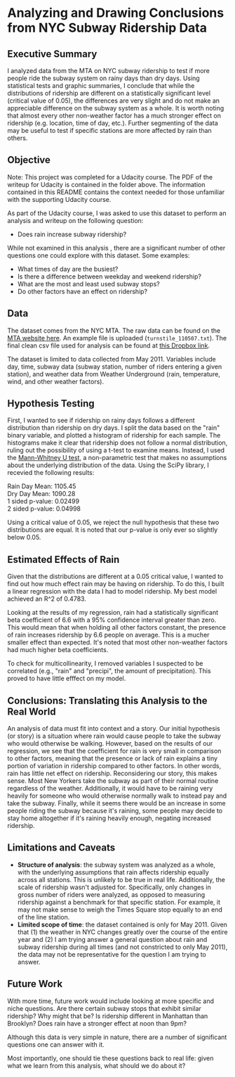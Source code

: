 # Analyzing and Drawing Conclusions from NYC Subway Ridership Data

## Executive Summary 
I analyzed data from the MTA on NYC subway ridership to test if more people ride the subway system on rainy days than dry days. Using statistical tests and graphic summaries, I conclude that while the distributions of ridership are different on a  statistically significant level (critical value of 0.05), the differences are very slight and do not make an appreciable difference on the subway system as a whole. It is worth noting that almost every other non-weather factor has a much stronger effect on ridership (e.g. location, time of day, etc.). Further segmenting of the data may be useful to test if specific stations are more affected by rain than others. 

## Objective
Note: This project was completed for a Udacity course. The PDF of the writeup for Udacity is contained in the folder above. The information contained in this README contains the context needed for those unfamiliar with the supporting Udacity course.   

As part of the Udacity course, I was asked to use this dataset to perform an analysis and writeup on the following question:
* Does rain increase subway ridership? 

While not examined in this analysis , there are a significant number of other questions one could explore with this dataset. Some examples:
* What times of day are the busiest?
* Is there a difference between weekday and weekend ridership?
* What are the most and least used subway stops?
* Do other factors have an effect on ridership?

## Data
The dataset comes from the NYC MTA. The raw data can be found on the [MTA website here](http://web.mta.info/developers/turnstile.html). An example file is uploaded (`turnstile_110507.txt`). The final clean csv file used for analysis can be found at [this Dropbox link](https://www.dropbox.com/s/meyki2wl9xfa7yk/turnstile_data_master_with_weather.csv). 

The dataset is limited to data collected from May 2011. Variables include day, time, subway data (subway station, number of riders entering a given station), and weather data from Weather Underground (rain, temperature, wind, and other weather factors).

## Hypothesis Testing
First, I wanted to see if ridership on rainy days follows a different distribution than ridership on dry days. I split the data based on the "rain" binary variable, and plotted a histogram of ridership for each sample. The histograms make it clear that ridership does not follow a normal distribution, ruling out the possibility of using a t-test to examine means.  Instead, I used the [Mann-Whitney U test](https://en.wikipedia.org/wiki/Mann–Whitney_U_test), a non-parametric test that makes no assumptions about the underlying distribution of the data. Using the SciPy library, I recevied the following results:

Rain Day Mean: 1105.45  
Dry Day Mean:  1090.28  
1 sided p-value: 0.02499  
2 sided p-value: 0.04998  

Using a critical value of 0.05, we reject the null hypothesis that these two distributions are equal. It is noted that our p-value is only ever so slightly below 0.05. 

## Estimated Effects of Rain

Given that the distributions are different at a 0.05 critical value, I wanted to find out how much effect rain may be having on ridership. To do this, I built a linear regression with the data I had to model ridership. My best model achieved an R^2 of 0.4783. 

Looking at the results of my regression, rain had a statistically significant beta coefficient of 6.6 with a 95% confidence interval greater than zero. This would mean that when holding all other factors constant, the presence of rain increases ridership by 6.6 people on average. This is a mucher smaller effect than expected. It's noted that most other non-weather factors had much higher beta coefficients. 

To check for multicollinearity, I removed variables I suspected to be correlated (e.g., "rain" and "precipi", the amount of precipitation). This proved to have little efffect on my model. 

## Conclusions: Translating this Analysis to the Real World
An analysis of data must fit into context and a story. Our initial hypothesis (or story) is a situation where rain would cause people to take the subway who would otherwise be walking. However, based on the results of our regression, we see that the coefficient for rain is very small in comparison to other factors, meaning that the presence or lack of rain explains a tiny portion of variation in ridership compared to other factors. In other words, rain has little net effect on ridership. Reconsidering our story, this makes sense. Most New Yorkers take the subway as part of their normal routine regardless of the weather. Additionally, it would have to be raining very heavily for someone who would otherwise normally walk to instead pay and take the subway. Finally, while it seems there would be an increase in some people riding the subway because it's raining, some people may decide to stay home altogether if it's raining heavily enough, negating increased ridership. 

## Limitations and Caveats
* **Structure of analysis**: the subway system was analyzed as a whole, with the underlying assumptions that rain affects ridership equally across all stations. This is unlikely to be true in real life. Additionally, the scale of ridership wasn't adjusted for. Specifically, only changes in gross number of riders were analyzed, as opposed to measuring ridership against a benchmark for that specific station.  For example, it may not make sense to weigh the Times Square stop equally to an end of the line station.
* **Limited scope of time**: the dataset contained is only for May 2011. Given that (1) the weather in NYC changes greatly over the course of the entire year and (2) I am trying answer a general question about rain and subway ridership during all times (and not constricted to only May 2011), the data may not be representative for the question I am trying to answer. 

## Future Work
With more time, future work would include looking at more specific and niche questions. Are there certain subway stops that exhibit similar ridership? Why might that be? Is ridership different in Manhattan than Brooklyn? Does rain have a stronger effect at noon than 9pm? 

Although this data is very simple in nature, there are a number of significant questions one can answer with it. 

Most importantly, one should tie these questions back to real life: given what we learn from this analysis, what should we do about it?




